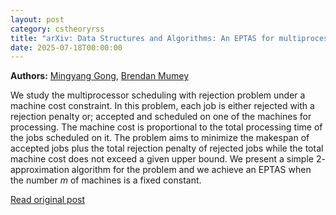 ```yaml
---
layout: post
category: cstheoryrss
title: "arXiv: Data Structures and Algorithms: An EPTAS for multiprocessor scheduling with rejection under a machine"
date: 2025-07-18T00:00:00
---
```


**Authors:** [Mingyang Gong](https://dblp.uni-trier.de/search?q=Mingyang+Gong), [Brendan Mumey](https://dblp.uni-trier.de/search?q=Brendan+Mumey)

We study the multiprocessor scheduling with rejection problem under a machine
cost constraint. In this problem, each job is either rejected with a rejection
penalty or; accepted and scheduled on one of the machines for processing. The
machine cost is proportional to the total processing time of the jobs scheduled
on it. The problem aims to minimize the makespan of accepted jobs plus the
total rejection penalty of rejected jobs while the total machine cost does not
exceed a given upper bound. We present a simple $2$-approximation algorithm for
the problem and we achieve an EPTAS when the number $m$ of machines is a fixed
constant.

[Read original post](http://arxiv.org/abs/2507.12635v1)
